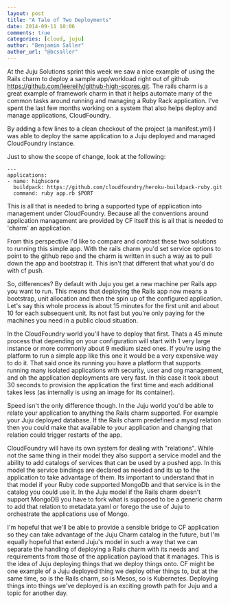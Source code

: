 ```yaml
---
layout: post
title: "A Tale of Two Deployments"
date: 2014-09-11 10:06
comments: true
categories: [cloud, juju]
author: "Benjamin Saller"
author_url: "@bcsaller"
---
```


At the Juju Solutions sprint this week we saw a nice example of using the Rails
charm to deploy a sample app/workload right out of github
<https://github.com/leereilly/github-high-scores.git>. The rails charm is a
great example of framework charm in that it helps automate many of the common
tasks around running and managing a Ruby Rack application. I've spent the last few
months working on a system that also helps deploy and manage applications,
CloudFoundry.

By adding a few lines to a clean checkout of the project (a manifest.yml) I was
able to deploy the same application to a Juju deployed and managed CloudFoundry
instance.

<!-- more -->

Just to show the scope of change, look at the following:

    ---
    applications:
    - name: highscore
      buildpack: https://github.com/cloudfoundry/heroku-buildpack-ruby.git
      command: ruby app.rb $PORT


This is all that is needed to bring a supported type of application into
management under CloudFoundry. Because all the conventions around application
management are provided by CF itself this is all that is needed to 'charm' an
application.

From this perspective I'd like to compare and contrast these two solutions to
running this simple app. With the rails charm you'd set service options to
point to the github repo and the charm is written in such a way as to pull down
the app and bootstrap it. This isn't that different that what you'd do with cf
push.

So, differences? By default with Juju you get a new machine per Rails app you
want to run. This means that deploying the Rails app now means a bootstrap,
unit allocation and then the spin up of the configured application. Let's say
this whole process is about 15 minutes for the first unit and about 10 for each
subsequent unit. Its not fast but you're only paying for the machines you need
in a public cloud situation.

In the CloudFoundry world you'll have to deploy that first. Thats a 45 minute
process that depending on your configuration will start with 1 very large
instance or more commonly about 9 medium sized ones. If you're using the
platform to run a simple app like this one it would be a very expensive way to
do it. That said once its running you have a platform that supports running
many isolated applications with security, user and org management, and oh the
application deployments are very fast. In this case it took about 30 seconds to
provision the application the first time and each additional takes less (as
internally is using an image for its container).

Speed isn't the only difference though. In the Juju world you'd be able to
relate your application to anything the Rails charm supported. For example your
Juju deployed database. If the Rails charm predefined a mysql relation then you
could make that available to your application and changing that relation could
trigger restarts of the app.

CloudFoundry will have its own system for dealing with "relations". While not
the same thing in their model they also support a service model and the ability
to add catalogs of services that can be used by a pushed app. In this model the
service bindings are declared as needed and its up to the application to take
advantage of them. Its important to understand that in that model if your Ruby
code supported MongoDb and that service is in the catalog you could use it. In
the Juju model if the Rails charm doesn't support MongoDB you have to fork what
is supposed to be a generic charm to add that relation to metadata.yaml or
forego the use of Juju to orchestrate the applications use of Mongo.

I'm hopeful that we'll be able to provide a sensible bridge to CF application
so they can take advantage of the Juju Charm catalog in the future, but I'm
equally hopeful that extend Juju's model in such a way that we can separate the
handling of deploying a Rails charm with its needs and requirements from those
of the application payload that it manages. This is the idea of Juju deploying
things that we deploy things onto. CF might be one example of a Juju deployed
thing we deploy other things to, but at the same time, so is the Rails charm,
so is Mesos, so is Kubernetes. Deploying things into things we've deployed is
an exciting growth path for Juju and a topic for another day.
